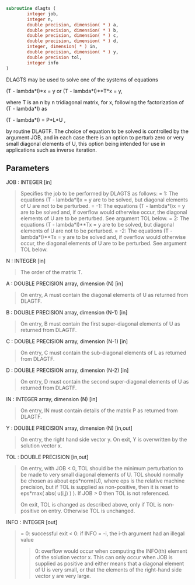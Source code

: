 ```fortran
subroutine dlagts (
        integer job,
        integer n,
        double precision, dimension( * ) a,
        double precision, dimension( * ) b,
        double precision, dimension( * ) c,
        double precision, dimension( * ) d,
        integer, dimension( * ) in,
        double precision, dimension( * ) y,
        double precision tol,
        integer info
)
```

DLAGTS may be used to solve one of the systems of equations

(T - lambda\*I)\*x = y   or   (T - lambda\*I)\*\*T\*x = y,

where T is an n by n tridiagonal matrix, for x, following the
factorization of (T - lambda\*I) as

(T - lambda\*I) = P\*L\*U ,

by routine DLAGTF. The choice of equation to be solved is
controlled by the argument JOB, and in each case there is an option
to perturb zero or very small diagonal elements of U, this option
being intended for use in applications such as inverse iteration.

## Parameters
JOB : INTEGER [in]
> Specifies the job to be performed by DLAGTS as follows:
> =  1: The equations  (T - lambda\*I)x = y  are to be solved,
> but diagonal elements of U are not to be perturbed.
> = -1: The equations  (T - lambda\*I)x = y  are to be solved
> and, if overflow would otherwise occur, the diagonal
> elements of U are to be perturbed. See argument TOL
> below.
> =  2: The equations  (T - lambda\*I)\*\*Tx = y  are to be solved,
> but diagonal elements of U are not to be perturbed.
> = -2: The equations  (T - lambda\*I)\*\*Tx = y  are to be solved
> and, if overflow would otherwise occur, the diagonal
> elements of U are to be perturbed. See argument TOL
> below.

N : INTEGER [in]
> The order of the matrix T.

A : DOUBLE PRECISION array, dimension (N) [in]
> On entry, A must contain the diagonal elements of U as
> returned from DLAGTF.

B : DOUBLE PRECISION array, dimension (N-1) [in]
> On entry, B must contain the first super-diagonal elements of
> U as returned from DLAGTF.

C : DOUBLE PRECISION array, dimension (N-1) [in]
> On entry, C must contain the sub-diagonal elements of L as
> returned from DLAGTF.

D : DOUBLE PRECISION array, dimension (N-2) [in]
> On entry, D must contain the second super-diagonal elements
> of U as returned from DLAGTF.

IN : INTEGER array, dimension (N) [in]
> On entry, IN must contain details of the matrix P as returned
> from DLAGTF.

Y : DOUBLE PRECISION array, dimension (N) [in,out]
> On entry, the right hand side vector y.
> On exit, Y is overwritten by the solution vector x.

TOL : DOUBLE PRECISION [in,out]
> On entry, with  JOB < 0, TOL should be the minimum
> perturbation to be made to very small diagonal elements of U.
> TOL should normally be chosen as about eps\*norm(U), where eps
> is the relative machine precision, but if TOL is supplied as
> non-positive, then it is reset to eps\*max( abs( u(i,j) ) ).
> If  JOB > 0  then TOL is not referenced.
> 
> On exit, TOL is changed as described above, only if TOL is
> non-positive on entry. Otherwise TOL is unchanged.

INFO : INTEGER [out]
> = 0:  successful exit
> < 0:  if INFO = -i, the i-th argument had an illegal value
> > 0:  overflow would occur when computing the INFO(th)
> element of the solution vector x. This can only occur
> when JOB is supplied as positive and either means
> that a diagonal element of U is very small, or that
> the elements of the right-hand side vector y are very
> large.
